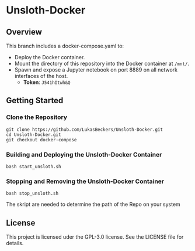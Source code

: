 # Unsloth-Docker 

## Overview

This branch includes a docker-compose.yaml to:
- Deploy the Docker container.
- Mount the directory of this repository into the Docker container at `/mnt/`.
- Spawn and expose a Jupyter notebook on port 8889 on all network interfaces of the host.
	- **Token**: `J541hItwh&Q`

## Getting Started 
### Clone the Repository 
```
git clone https://github.com/LukasBeckers/Unsloth-Docker.git
cd Unsloth-Docker.git
git checkout docker-compose
```
### Building and Deploying the Unsloth-Docker Container
```
bash start_unsloth.sh
```

### Stopping and Removing the Unsloth-Docker Container
```
bash stop_unsloth.sh
```

The skript are needed to determine the path of the Repo on your system

## License
This project is licensed uder the GPL-3.0 license. See the LICENSE file for details.

